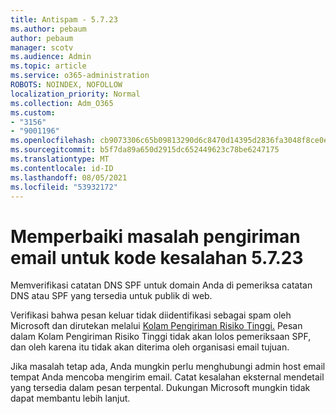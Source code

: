 ```yaml
---
title: Antispam - 5.7.23
ms.author: pebaum
author: pebaum
manager: scotv
ms.audience: Admin
ms.topic: article
ms.service: o365-administration
ROBOTS: NOINDEX, NOFOLLOW
localization_priority: Normal
ms.collection: Adm_O365
ms.custom:
- "3156"
- "9001196"
ms.openlocfilehash: cb9073306c65b09813290d6c8470d14395d2836fa3048f8ce0ecb8b06e71a010
ms.sourcegitcommit: b5f7da89a650d2915dc652449623c78be6247175
ms.translationtype: MT
ms.contentlocale: id-ID
ms.lasthandoff: 08/05/2021
ms.locfileid: "53932172"
---
```

# <a name="fix-email-delivery-issues-for-error-code-5723"></a>Memperbaiki masalah pengiriman email untuk kode kesalahan 5.7.23

Memverifikasi catatan DNS SPF untuk domain Anda di pemeriksa catatan DNS atau SPF yang tersedia untuk publik di web.

Verifikasi bahwa pesan keluar tidak diidentifikasi sebagai spam oleh Microsoft dan dirutekan melalui [Kolam Pengiriman Risiko Tinggi.](https://docs.microsoft.com/microsoft-365/security/office-365-security/high-risk-delivery-pool-for-outbound-messages) Pesan dalam Kolam Pengiriman Risiko Tinggi tidak akan lolos pemeriksaan SPF, dan oleh karena itu tidak akan diterima oleh organisasi email tujuan.

Jika masalah tetap ada, Anda mungkin perlu menghubungi admin host email tempat Anda mencoba mengirim email. Catat kesalahan eksternal mendetail yang tersedia dalam pesan terpental. Dukungan Microsoft mungkin tidak dapat membantu lebih lanjut.
